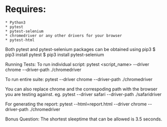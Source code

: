 # Requires:
	* Python3
	* pytest
	* pytest-selenium
	* chromedriver or any other drivers for your browser
	* pytest-html
	
Both pytest and pytest-selenium packages can be obtained using pip3
$ pip3 install pytest
$ pip3 install pytest-selenium

Running Tests:
To run individual script:
pytest <script_name> --driver chrome --driver-path ./chromedriver 

To run entire suite:
pytest --driver chrome --driver-path ./chromedriver

You can also replace chrome and the correspoding path with the browser you are testing against.
eg. pytest --driver safari --driver-path ./safaridriver

For generating the report:
pytest --html=report.html --driver chrome --driver-path ./chromedriver

Bonus Question:
The shortest sleeptime that can be allowed is 3.5 seconds.	
